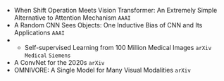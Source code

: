 * When Shift Operation Meets Vision Transformer: An Extremely Simple Alternative to Attention Mechanism `AAAI`
* A Random CNN Sees Objects: One Inductive Bias of CNN and Its Applications `AAAI`
* * Self-supervised Learning from 100 Million Medical Images `arXiv` `Medical` `Siemens`
* A ConvNet for the 2020s `arXiv`
* OMNIVORE: A Single Model for Many Visual Modalities `arXiv`
